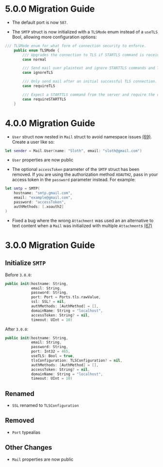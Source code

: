 # 5.0.0 Migration Guide

- The default port is now `587`.

- The `SMTP` struct is now initialized with a `TLSMode` enum instead of a `useTLS` Bool, allowing more configuration options:

```swift
/// TLSMode enum for what form of connection security to enforce.
    public enum TLSMode {
        /// Upgrades the connection to TLS if STARTLS command is received, else sends mail without security.
        case normal

        /// Send mail over plaintext and ignore STARTTLS commands and TLS options. Could throw an error if server requires TLS.
        case ignoreTLS

        /// Only send mail after an initial successful TLS connection. Connection will fail if a TLS connection cannot be established. The default port, 587, will likely need to be adjusted depending on your server.
        case requireTLS

        /// Expect a STARTTLS command from the server and require the connection is upgraded to TLS. Will throw if the server does not issue a STARTTLS command.
        case requireSTARTTLS
    }
```

# 4.0.0 Migration Guide

- `User` struct now nested in `Mail` struct to avoid namespace issues [(69)](https://github.com/Kitura/Swift-SMTP/pull/69). Create a user like so:

```swift
let sender = Mail.User(name: "Sloth", email: "sloth@gmail.com")
```

- `User` properties are now public

- The optional `accessToken` parameter of the `SMTP` struct has been removed. If you are using the authorization method `XOAUTH2`, pass in your access token in the `password` parameter instead. For example:

```swift
let smtp = SMTP(
    hostname: "smtp.gmail.com",
    email: "example@gmail.com",
    password: "accessToken",
    authMethods: [.xoauth2]
)
```

- Fixed a bug where the wrong `Attachment` was used an an alternative to text content when a `Mail` was initialized with multiple `Attachment`s [(67)](https://github.com/Kitura/Swift-SMTP/pull/67)

# 3.0.0 Migration Guide

## Initialize `SMTP`

Before `3.0.0`:

```swift
public init(hostname: String,
            email: String,
            password: String,
            port: Port = Ports.tls.rawValue,
            ssl: SSL? = nil,
            authMethods: [AuthMethod] = [],
            domainName: String = "localhost",
            accessToken: String? = nil,
            timeout: UInt = 10)
```

After `3.0.0`:

```swift
public init(hostname: String,
            email: String,
            password: String,
            port: Int32 = 465,
            useTLS: Bool = true,
            tlsConfiguration: TLSConfiguration? = nil,
            authMethods: [AuthMethod] = [],
            accessToken: String? = nil,
            domainName: String = "localhost",
            timeout: UInt = 10)
```

## Renamed

- `SSL` renamed to `TLSConfiguration`

## Removed

- `Port` typealias

## Other Changes

- `Mail` properties are now public
